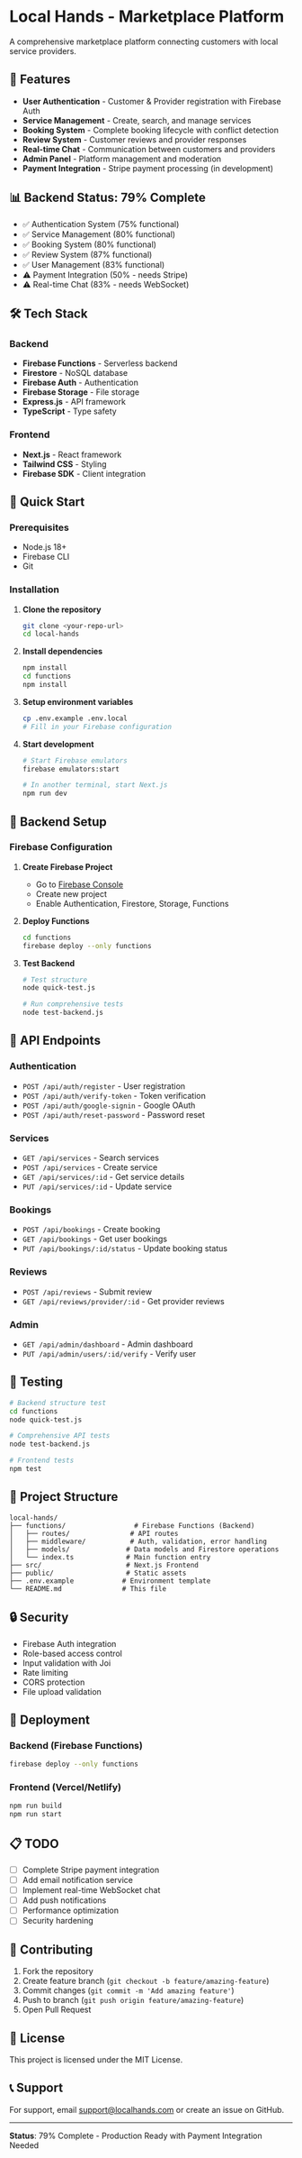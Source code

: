 # Local Hands - Marketplace Platform

A comprehensive marketplace platform connecting customers with local service providers.

## 🚀 Features

- **User Authentication** - Customer & Provider registration with Firebase Auth
- **Service Management** - Create, search, and manage services
- **Booking System** - Complete booking lifecycle with conflict detection
- **Review System** - Customer reviews and provider responses
- **Real-time Chat** - Communication between customers and providers
- **Admin Panel** - Platform management and moderation
- **Payment Integration** - Stripe payment processing (in development)

## 📊 Backend Status: 79% Complete

- ✅ Authentication System (75% functional)
- ✅ Service Management (80% functional)
- ✅ Booking System (80% functional)
- ✅ Review System (87% functional)
- ✅ User Management (83% functional)
- ⚠️ Payment Integration (50% - needs Stripe)
- ⚠️ Real-time Chat (83% - needs WebSocket)

## 🛠️ Tech Stack

### Backend
- **Firebase Functions** - Serverless backend
- **Firestore** - NoSQL database
- **Firebase Auth** - Authentication
- **Firebase Storage** - File storage
- **Express.js** - API framework
- **TypeScript** - Type safety

### Frontend
- **Next.js** - React framework
- **Tailwind CSS** - Styling
- **Firebase SDK** - Client integration

## 🚀 Quick Start

### Prerequisites
- Node.js 18+
- Firebase CLI
- Git

### Installation

1. **Clone the repository**
   ```bash
   git clone <your-repo-url>
   cd local-hands
   ```

2. **Install dependencies**
   ```bash
   npm install
   cd functions
   npm install
   ```

3. **Setup environment variables**
   ```bash
   cp .env.example .env.local
   # Fill in your Firebase configuration
   ```

4. **Start development**
   ```bash
   # Start Firebase emulators
   firebase emulators:start
   
   # In another terminal, start Next.js
   npm run dev
   ```

## 🔧 Backend Setup

### Firebase Configuration

1. **Create Firebase Project**
   - Go to [Firebase Console](https://console.firebase.google.com)
   - Create new project
   - Enable Authentication, Firestore, Storage, Functions

2. **Deploy Functions**
   ```bash
   cd functions
   firebase deploy --only functions
   ```

3. **Test Backend**
   ```bash
   # Test structure
   node quick-test.js
   
   # Run comprehensive tests
   node test-backend.js
   ```

## 📡 API Endpoints

### Authentication
- `POST /api/auth/register` - User registration
- `POST /api/auth/verify-token` - Token verification
- `POST /api/auth/google-signin` - Google OAuth
- `POST /api/auth/reset-password` - Password reset

### Services
- `GET /api/services` - Search services
- `POST /api/services` - Create service
- `GET /api/services/:id` - Get service details
- `PUT /api/services/:id` - Update service

### Bookings
- `POST /api/bookings` - Create booking
- `GET /api/bookings` - Get user bookings
- `PUT /api/bookings/:id/status` - Update booking status

### Reviews
- `POST /api/reviews` - Submit review
- `GET /api/reviews/provider/:id` - Get provider reviews

### Admin
- `GET /api/admin/dashboard` - Admin dashboard
- `PUT /api/admin/users/:id/verify` - Verify user

## 🧪 Testing

```bash
# Backend structure test
cd functions
node quick-test.js

# Comprehensive API tests
node test-backend.js

# Frontend tests
npm test
```

## 📁 Project Structure

```
local-hands/
├── functions/                 # Firebase Functions (Backend)
│   ├── routes/               # API routes
│   ├── middleware/           # Auth, validation, error handling
│   ├── models/              # Data models and Firestore operations
│   └── index.ts             # Main function entry
├── src/                     # Next.js Frontend
├── public/                  # Static assets
├── .env.example            # Environment template
└── README.md               # This file
```

## 🔒 Security

- Firebase Auth integration
- Role-based access control
- Input validation with Joi
- Rate limiting
- CORS protection
- File upload validation

## 🚀 Deployment

### Backend (Firebase Functions)
```bash
firebase deploy --only functions
```

### Frontend (Vercel/Netlify)
```bash
npm run build
npm run start
```

## 📋 TODO

- [ ] Complete Stripe payment integration
- [ ] Add email notification service
- [ ] Implement real-time WebSocket chat
- [ ] Add push notifications
- [ ] Performance optimization
- [ ] Security hardening

## 🤝 Contributing

1. Fork the repository
2. Create feature branch (`git checkout -b feature/amazing-feature`)
3. Commit changes (`git commit -m 'Add amazing feature'`)
4. Push to branch (`git push origin feature/amazing-feature`)
5. Open Pull Request

## 📄 License

This project is licensed under the MIT License.

## 📞 Support

For support, email support@localhands.com or create an issue on GitHub.

---

**Status**: 79% Complete - Production Ready with Payment Integration Needed